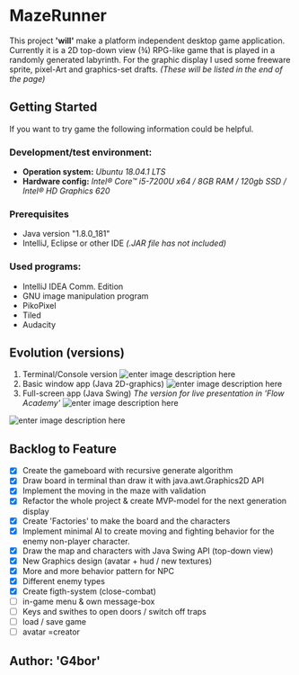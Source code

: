 # MazeRunner
This project **'will'** make a platform independent desktop game application. Currently it is a 2D top-down view (¾) RPG-like game that is played in a randomly generated labyrinth.
For the graphic display I used some freeware sprite, pixel-Art and graphics-set drafts.
*(These will be listed in the end of the page)*
## Getting Started ##
If you want to try game the following information could be helpful.
### Development/test environment: ###
- **Operation system:** *Ubuntu 18.04.1 LTS*
- **Hardware config:** *Intel® Core™ i5-7200U x64 / 8GB RAM / 120gb SSD / Intel® HD Graphics 620*
### Prerequisites
- Java version "1.8.0_181"
- IntelliJ, Eclipse or other IDE *(.JAR file has not included)*

### Used programs:
 - IntelliJ IDEA Comm. Edition
 - GNU image manipulation program
 - PikoPixel
 - Tiled
 - Audacity
## Evolution (versions)
1. Terminal/Console version
![enter image description here](https://lh3.googleusercontent.com/g3VFal-u16ck0HmJp6l0aNO1udRLTSFcETsETgvUZE_cPyNdS7fTC1ETxk4dXIuPAbUjgJ23q0uk "First version &#40;v-0.01&#41;")
2. Basic window app (Java 2D-graphics)
![enter image description here](https://lh3.googleusercontent.com/1RbK8zzNRatq1NsrlBrmSTNhYIi4PADGFs0j5wQ0lgA5UcA_M5MeEG2_nAhS6GYR5x6gj0kdxSJU "Second version &#40;v-0.1&#41;")
3. Full-screen app (Java Swing)
*The version for live presentation in 'Flow Academy'*
![enter image description here](https://lh3.googleusercontent.com/uSLD3vCZe8Cx3fH2pbIM399TYBfzx_T-PnxgLL7l-1r62CfYOOzHxuLlaFzT6GAdgaw_Myxg3BHw "Main menu")

![enter image description here](https://lh3.googleusercontent.com/j8-iPGlXanTJkKvsgXPINw71unLcAYjdQtgJ9RWrf__7jpWxnXMWzhjIkpeGCmCEaXf-P7btW7FT "Fight in the maze &#40;screenshot&#41;")

## Backlog to Feature

 - [x] Create the gameboard with recursive generate algorithm
 - [x] Draw board in terminal than draw it  with java.awt.Graphics2D API
 - [x] Implement the moving in the maze with validation
 - [x] Refactor the whole project & create MVP-model for the next generation display
 - [x] Create 'Factories' to make the board and the  characters
 - [x] Implement minimal AI to create moving and fighting behavior for the enemy non-player character.
 - [x] Draw the map and characters with Java Swing API (top-down view)
 - [x] New Graphics design (avatar + hud / new textures)
 - [x] More and more behavior pattern for NPC
 - [x] Different enemy types
 - [x] Create figth-system (close-combat)
 - [ ] in-game menu & own message-box
 - [ ] Keys and swithes to open doors / switch off traps
 - [ ] load / save game
 - [ ] avatar =creator

## Author:  'G4bor'
<!--stackedit_data:
eyJoaXN0b3J5IjpbMTk0ODIzOTY4MCwxNjAzMjczMDQ5LDE4Mz
EzNDcyNjAsLTE5MDU5MTIxMTcsMTg3MzM1NzUzMywyMDU4Mjk0
OTE2LDM2NDc0MDMyOCwxMDgyNDAyMjkyLC0xOTk4OTI5MzI1LD
EwNzkwMDg3NjFdfQ==
-->